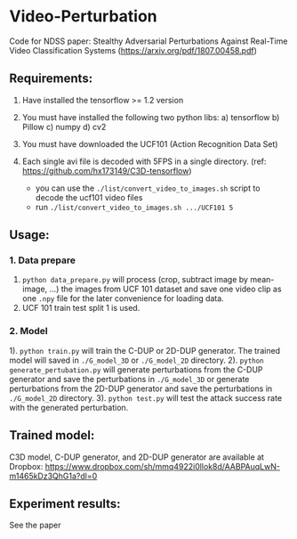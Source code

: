 # Video-Perturbation
Code for NDSS paper: Stealthy Adversarial Perturbations Against Real-Time Video Classification Systems (https://arxiv.org/pdf/1807.00458.pdf)

## Requirements:

1. Have installed the tensorflow >= 1.2 version
2. You must have installed the following two python libs: 
a) tensorflow 
b) Pillow
c) numpy
d) cv2

3. You must have downloaded the UCF101 (Action Recognition Data Set)
4. Each single avi file is decoded with 5FPS in a single directory. 
	(ref: https://github.com/hx173149/C3D-tensorflow)
	- you can use the `./list/convert_video_to_images.sh` script to decode the ucf101 video files
	- run `./list/convert_video_to_images.sh .../UCF101 5`


## Usage:

### 1. Data prepare
1) `python data_prepare.py` will process (crop, subtract image by mean-image, ...) the images from UCF 101 dataset and save one video clip as one `.npy` file for the later convenience for loading data. 
2) UCF 101 train test split 1 is used.


### 2. Model

1). `python train.py` will train the C-DUP or 2D-DUP generator.
The trained model will saved in `./G_model_3D` or `./G_model_2D` directory.
2). `python generate_pertubation.py` will generate perturbations 
from the C-DUP generator and save the perturbations in `./G_model_3D` 
or generate perturbations from the 2D-DUP generator and save the perturbations in `./G_model_2D` directory.
3). `python test.py` will test the attack success rate with the generated perturbation.


## Trained model:

C3D model, C-DUP generator, and 2D-DUP generator are available at Dropbox:
https://www.dropbox.com/sh/mmq4922i0llok8d/AABPAuqLwN-m1465kDz3QhG1a?dl=0


## Experiment results:

See the paper